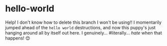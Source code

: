 # hello-world
Help! I don't know how to delete this branch I won't be using!! I momentarily jumped ahead of the `hello world` destructions, and now this puppy's just hanging around all by itself out here. I genuinely... #literally... *hate* when that happens! :blush:
